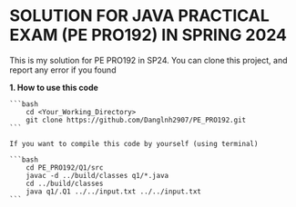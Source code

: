 # SOLUTION FOR JAVA PRACTICAL EXAM (PE PRO192) IN SPRING 2024

This is my solution for PE PRO192 in SP24. You can clone this project, and report any error if you found

**1. How to use this code**

    ```bash
        cd <Your_Working_Directory>
        git clone https://github.com/Danglnh2907/PE_PRO192.git
    ```

    If you want to compile this code by yourself (using terminal)
    
    ```bash
        cd PE_PRO192/Q1/src
        javac -d ../build/classes q1/*.java
        cd ../build/classes
        java q1/.Q1 ../../input.txt ../../input.txt 
    ```
